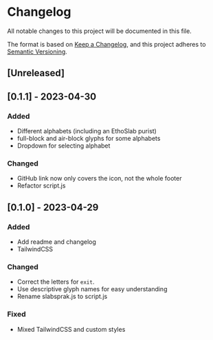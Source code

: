 # Changelog

All notable changes to this project will be documented in this file.

The format is based on [Keep a Changelog](https://keepachangelog.com/en/1.0.0/),
and this project adheres to [Semantic Versioning](https://semver.org/spec/v2.0.0.html).

## [Unreleased]

## [0.1.1] - 2023-04-30

### Added

- Different alphabets (including an EthoSlab purist)
- full-block and air-block glyphs for some alphabets
- Dropdown for selecting alphabet

### Changed

- GitHub link now only covers the icon, not the whole footer
- Refactor script.js

## [0.1.0] - 2023-04-29

### Added

- Add readme and changelog
- TailwindCSS

### Changed

- Correct the letters for `exit`.
- Use descriptive glyph names for easy understanding
- Rename slabsprak.js to script.js

### Fixed

- Mixed TailwindCSS and custom styles
